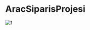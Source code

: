 # AracSiparisProjesi

![1](https://user-images.githubusercontent.com/94843366/160940890-a94c8a98-6882-4fdd-a77b-20e7fd0a2692.png)
